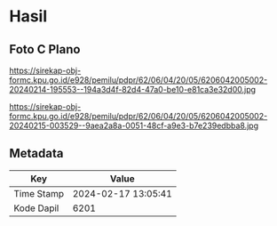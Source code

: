 # Hasil

## Foto C Plano

https://sirekap-obj-formc.kpu.go.id/e928/pemilu/pdpr/62/06/04/20/05/6206042005002-20240214-195553--194a3d4f-82d4-47a0-be10-e81ca3e32d00.jpg

https://sirekap-obj-formc.kpu.go.id/e928/pemilu/pdpr/62/06/04/20/05/6206042005002-20240215-003529--9aea2a8a-0051-48cf-a9e3-b7e239edbba8.jpg


## Metadata

| Key        | Value               |
| ---------- | ------------------- |
| Time Stamp | 2024-02-17 13:05:41 |
| Kode Dapil | 6201                |



